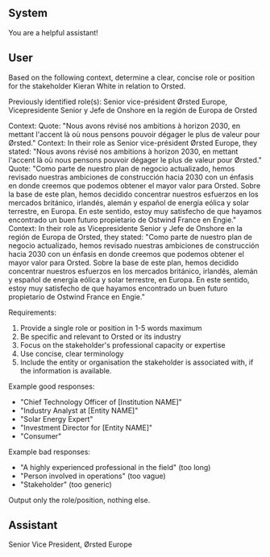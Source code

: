 ## System

You are a helpful assistant!

## User


Based on the following context, determine a clear, concise role or position for the stakeholder Kieran White in relation to Orsted.

Previously identified role(s): Senior vice-président Ørsted Europe, Vicepresidente Senior y Jefe de Onshore en la región de Europa de Orsted

Context:
Quote: "Nous avons révisé nos ambitions à horizon 2030, en mettant l'accent là où nous pensons pouvoir dégager le plus de valeur pour Ørsted."
Context: In their role as Senior vice-président Ørsted Europe, they stated: "Nous avons révisé nos ambitions à horizon 2030, en mettant l'accent là où nous pensons pouvoir dégager le plus de valeur pour Ørsted."
Quote: "Como parte de nuestro plan de negocio actualizado, hemos revisado nuestras ambiciones de construcción hacia 2030 con un énfasis en donde creemos que podemos obtener el mayor valor para Orsted. Sobre la base de este plan, hemos decidido concentrar nuestros esfuerzos en los mercados británico, irlandés, alemán y español de energía eólica y solar terrestre, en Europa. En este sentido, estoy muy satisfecho de que hayamos encontrado un buen futuro propietario de Ostwind France en Engie."
Context: In their role as Vicepresidente Senior y Jefe de Onshore en la región de Europa de Orsted, they stated: "Como parte de nuestro plan de negocio actualizado, hemos revisado nuestras ambiciones de construcción hacia 2030 con un énfasis en donde creemos que podemos obtener el mayor valor para Orsted. Sobre la base de este plan, hemos decidido concentrar nuestros esfuerzos en los mercados británico, irlandés, alemán y español de energía eólica y solar terrestre, en Europa. En este sentido, estoy muy satisfecho de que hayamos encontrado un buen futuro propietario de Ostwind France en Engie."

Requirements:
1. Provide a single role or position in 1-5 words maximum
2. Be specific and relevant to Orsted or its industry
3. Focus on the stakeholder's professional capacity or expertise
4. Use concise, clear terminology
5. Include the entity or organisation the stakeholder is associated with, if the information is available.

Example good responses:
- "Chief Technology Officer of [Institution NAME]"
- "Industry Analyst at [Entity NAME]"
- "Solar Energy Expert"
- "Investment Director for [Entity NAME]"
- "Consumer"

Example bad responses:
- "A highly experienced professional in the field" (too long)
- "Person involved in operations" (too vague)
- "Stakeholder" (too generic)

Output only the role/position, nothing else.


## Assistant

Senior Vice President, Ørsted Europe

